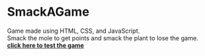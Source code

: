 # SmackAGame
Game made using HTML, CSS, and JavaScript.  <br> Smack the mole to get points and smack the plant to lose the game.<br>
[<b>click here to test the game<b>](https://akashsawan1.github.io/SmackAGame/)
